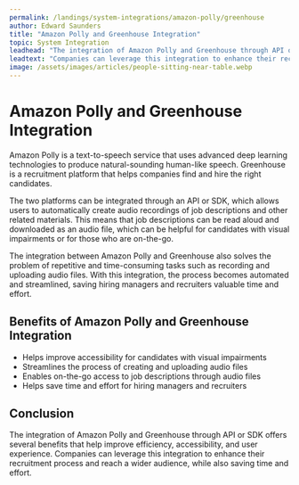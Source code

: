 ```yaml
---
permalink: /landings/system-integrations/amazon-polly/greenhouse
author: Edward Saunders
title: "Amazon Polly and Greenhouse Integration"
topic: System Integration
leadhead: "The integration of Amazon Polly and Greenhouse through API or SDK offers several benefits that help improve efficiency, accessibility, and user experience"
leadtext: "Companies can leverage this integration to enhance their recruitment process and reach a wider audience, while also saving time and effort."
image: /assets/images/articles/people-sitting-near-table.webp
---
```

<div class="arttext">	<h1>Amazon Polly and Greenhouse Integration</h1>
	<p>Amazon Polly is a text-to-speech service that uses advanced deep learning technologies to produce natural-sounding human-like speech. Greenhouse is a recruitment platform that helps companies find and hire the right candidates. </p>
	<p>The two platforms can be integrated through an API or SDK, which allows users to automatically create audio recordings of job descriptions and other related materials. This means that job descriptions can be read aloud and downloaded as an audio file, which can be helpful for candidates with visual impairments or for those who are on-the-go. </p>
	<p>The integration between Amazon Polly and Greenhouse also solves the problem of repetitive and time-consuming tasks such as recording and uploading audio files. With this integration, the process becomes automated and streamlined, saving hiring managers and recruiters valuable time and effort.</p>
	<h2>Benefits of Amazon Polly and Greenhouse Integration</h2>
	<ul>
		<li>Helps improve accessibility for candidates with visual impairments</li>
		<li>Streamlines the process of creating and uploading audio files</li>
		<li>Enables on-the-go access to job descriptions through audio files</li>
		<li>Helps save time and effort for hiring managers and recruiters</li>
	</ul>
	<h2>Conclusion</h2>
	<p>The integration of Amazon Polly and Greenhouse through API or SDK offers several benefits that help improve efficiency, accessibility, and user experience. Companies can leverage this integration to enhance their recruitment process and reach a wider audience, while also saving time and effort.</p>
</div>